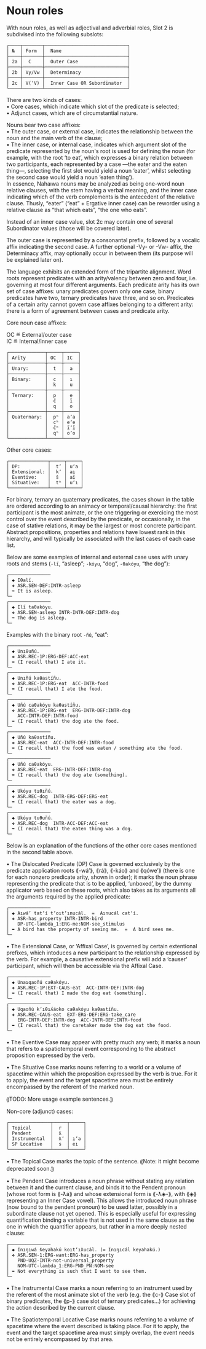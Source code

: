 # Noun roles

 
With noun roles, as well as adjectival and adverbial roles, Slot 2 is subdivised into the following subslots:  
  
```  
┌────┬───────┬──────────────────────────────┐  
│ №  │ Form  │  Name                        │  
├────┼───────┼──────────────────────────────┤  
│ 2a │  C    │  Outer Case                  │  
├────┼───────┼──────────────────────────────┤  
│ 2b │ Vy/Vw │  Determinacy                 │  
├────┼───────┼──────────────────────────────┤  
│ 2c │ V(ʼV) │  Inner Case OR Subordinator  │  
└────┴───────┴──────────────────────────────┘  
```  
  
There are two kinds of cases:  
• Core cases, which indicate which slot of the predicate is selected;  
• Adjunct cases, which are of circumstantial nature.  
  
Nouns bear two case affixes:  
• The outer case, or external case, indicates the relationship between the noun and the main verb of the clause;  
• The inner case, or internal case, indicates which argument slot of the predicate represented by the noun's root is used for defining the noun (for example, with the root ‘to eat’, which expresses a binary relation between two participants, each represented by a case —the eater and the eaten thing—, selecting the first slot would yield a noun ‘eater’, whilst selecting the second case would yield a noun ‘eaten thing’).  
In essence, Nahaıwa nouns may be analyzed as being one-word noun relative clauses, with the stem having a verbal meaning, and the inner case indicating which of the verb complements is the antecedent of the relative clause. Thusly, “eater” (“eat” + Ergative inner case) can be reworder using a relative clause as “that which eats”, “the one who eats”.
  
Instead of an inner case value, slot 2c may contain one of several Subordinator values (those will be covered later).  
  
The outer case is represented by a consonantal prefix, followed by a vocalic affix indicating the second case. A further optional -Vy- or -Vw- affix, the Determinacy affix, may optionally occur in between them (its purpose will be explained later on).  
  
The language exhibits an extended form of the tripartite alignment. Word roots represent predicates with an arity/valency between zero and four, i.e. governing at most four different arguments. Each predicate arity has its own set of case affixes: unary predicates govern only one case, binary predicates have two, ternary predicates have three, and so on. Predicates of a certain arity cannot govern case affixes belonging to a different arity: there is a form of agreement between cases and predicate arity.  
  
Core noun case affixes:  
  
OC ≝ External/outer case  
IC ≝ Internal/inner case  
  
```  
┌─────────────┬─────┬─────┐  
│ Arity       │ OC  │ IC  │  
├─────────────┼─────┼─────┤  
│ Unary:      │  t  │  a  │  
├─────────────┼─────┼─────┤  
│ Binary:     │  c  │  ı  │  
│             │  k  │  u  │  
├─────────────┼─────┼─────┤  
│ Ternary:    │  p  │  e  │  
│             │  č  │  ï  │  
│             │  q  │  o  │  
├─────────────┼─────┼─────┤  
│ Quaternary: │  pʰ │ aʼa │  
│             │  cʰ │ eʼe │  
│             │  čʰ │ ïʼï │  
│             │  qʰ │ oʼo │  
└─────────────┴─────┴─────┘  
```  
  
Other core cases:  
```  
┌──────────────┬─────┬─────┐  
│ DP:          │  tʼ │ uʼa │  
│ Extensional: │  kʼ │ aı  │   
│ Eventive:    │  š  │ aï  │  
│ Situative:   │  tʰ │ uʼı │  
└──────────────┴─────┴─────┘  
```  
  
For binary, ternary an quaternary predicates, the cases shown in the table are ordered according to an animacy or temporal/causal hierarchy: the first participant is the most animate, or the one triggering or exercicing the most control over the event described by the predicate, or occasionally, in the case of stative relations, it may be the largest or most concrete participant. Abstract propositions, properties and relations have lowest rank in this hierarchy, and will typically be associated with the last cases of each case list.  
  
Below are some examples of internal and external case uses with unary roots and stems (`-lı̋`, “asleep”; `-kóyu`, “dog”, `-θakóyu`, “the dog”):
```  
┌───────────────
│ ◆ Iθalı̋.
│ ❖ ASR.SEN-DEF:INTR-asleep
│ ➥ It is asleep.
└─
┌───────────────
│ ◆ Ilı̋ taθakóyu.
│ ❖ ASR.SEN-asleep INTR-INTR-DEF:INTR-dog
│ ➥ The dog is asleep.
└─
```

Examples with the binary root `-ñú`, “eat”:
```
┌───────────────
│ ◆ Unıθuñú.
│ ❖ ASR.REC-1P:ERG-DEF:ACC-eat
│ ➥ (I recall that) I ate it.
└─
┌───────────────
│ ◆ Unıñú kaθastíñu.
│ ❖ ASR.REC-1P:ERG-eat  ACC-INTR-food
│ ➥ (I recall that) I ate the food.
└─
┌───────────────
│ ◆ Uñú caθakóyu kaθastíñu.
│ ❖ ASR.REC-1P:ERG-eat  ERG-INTR-DEF:INTR-dog
│   ACC-INTR-DEF:INTR-food
│ ➥ (I recall that) the dog ate the food.
└─
┌───────────────
│ ◆ Uñú kaθastíñu.
│ ❖ ASR.REC-eat  ACC-INTR-DEF:INTR-food
│ ➥ (I recall that) the food was eaten / something ate the food.
└─
┌───────────────
│ ◆ Uñú caθakóyu.
│ ❖ ASR.REC-eat  ERG-INTR-DEF:INTR-dog
│ ➥ (I recall that) the dog ate (something).
└─
┌───────────────
│ ◆ Ukóyu tıθıñú.
│ ❖ ASR.REC-dog  INTR-ERG-DEF:ERG-eat
│ ➥ (I recall that) the eater was a dog.
└─
┌───────────────
│ ◆ Ukóyu tuθuñú.
│ ❖ ASR.REC-dog  INTR-ACC-DEF:ACC-eat
│ ➥ (I recall that) the eaten thing was a dog.
└─
```

Below is an explanation of the functions of the other core cases mentioned in the second table above.  
  
• The Dislocated Predicate (DP) Case is governed exclusively by the predicate application roots ⟪-wáʼ⟫, ⟪rá⟫, ⟪-káo⟫ and ⟪qóweʼ⟫ (there is one for each nonzero predicate arity, shown in order); it marks the noun phrase representing the predicate that is to be applied, ‘unboxed’, by the dummy applicator verb based on these roots, which also takes as its arguments all the arguments required by the applied predicate:  
```  
┌───────────────  
│ ◆ Aıwáʼ tatʼí tʼoıtʼınucál.  =  Aınucál catʼí.  
│ ❖ ASR-has_property INTR-INTR-bird  
│   DP-UTC-lambda_1:ERG-me:NOM-see_stimulus  
│ ➥ A bird has the property of seeing me.  =  A bird sees me.  
└─  
```  
  
• The Extensional Case, or ‘Affixal Case’, is governed by certain extentional prefixes, which intoduces a new participant to the relationship expressed by the verb. For example, a causative extensional prefix will add a ‘causer’ participant, which will then be accessible via the Affixal Case.  
  
```
┌───────────────
│ ◆ Unaıqaoñú caθakóyu.
│ ❖ ASR.REC-1P:EXT-CAUS-eat  ACC-INTR-DEF:INTR-dog
│ ➥ (I recall that) I made the dog eat (something).
└─
┌───────────────
│ ◆ Uqaoñú kʼıθıʎáoko caθakóyu kaθastíñu.
│ ❖ ASR.REC-CAUS-eat  EXT-ERG-DEF:ERG-take_care
│   ERG-INTR-DEF:INTR-dog  ACC-INTR-DEF:INTR-food
│ ➥ (I recall that) the caretaker made the dog eat the food.
└─
```
  
• The Eventive Case may appear with pretty much any verb; it marks a noun that refers to a spatiotemporal event corresponding to the abstract proposition expressed by the verb.  
  
• The Situative Case marks nouns referring to a world or a volume of spacetime within which the proposition expressed by the verb is true. For it to apply, the event and the target spacetime area must be entirely encompassed by the referent of the marked noun.  
  
  
⸨TODO: More usage example sentences.⸩  
  
  
Non-core (adjunct) cases:  
```  
┌───────────────┬─────┬─────┐  
│ Topical       │  r  │     │  
│ Pendent       │  ƛ  │     │  
│ Instrumental  │  ƛʼ │ ıʼa │  
│ SP Locative   │  s  │ eı  │  
└───────────────┴─────┴─────┘  
```  
  
• The Topical Case marks the topic of the sentence. ⸨Note: it might become deprecated soon.⸩  
  
• The Pendent Case introduces a noun phrase without stating any relation between it and the current clause, and binds it to the Pendent pronoun (whose root form is ⟪-ƛá⟫ and whose extensional form is ⟪-ƛ◈-⟫, with ⟪◈⟫ representing an Inner Case vowel). This allows the introduced noun phrase (now bound to the pendent pronoun) to be used latter, possibly in a subordinate clause not yet opened. This is especially useful for expressing quantification binding a variable that is not used in the same clause as the one in which the quantifier appears, but rather in a more deeply nested clause:  
```  
┌───────────────  
│ ◆ Inıŋıwá ƛeyahakú koıtʼıƛucál. (= Inıŋıcál keyahakú.)  
│ ❖ ASR.SEN-1:ERG-want:ERG-has_property  
│   PND-UQZ-INTR-not-universal_property  
│   NOM-UTC-lambda_1:ERG-PND_PN:NOM-see  
│ ➥ Not everything is such that I want to see them.  
└─  
```  
  
• The Instrumental Case marks a noun referring to an instrument used by the referent of the most animate slot of the verb (e.g. the ⟪c-⟫ Case slot of binary predicates, the ⟪p-⟫ case slot of ternary predicates…) for achieving the action described by the current clause.  
  
• The Spatiotemporal Locative Case marks nouns referring to a volume of spacetime where the event described is taking place. For it to apply, the event and the target spacetime area must simply overlap, the event needs not be entirely encompassed by that area.  
  
